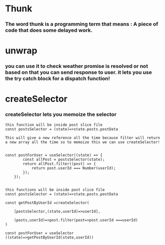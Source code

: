 # Thunk

### The word thunk is a programming term that means : A piece of code that does some delayed work.

# unwrap

### you can use it to check weather promise is resolved or not based on that you can send response to user. it lets you use the try catch block for a dispatch function!

# createSelector

### createSelector lets you memoize the selector

```
this function will be inside post slice file
const postsSelector = (state)=>state.posts.postData

This will give a new reference all the time because filter will return a new array all the time so to memoize this we can use createSelector!


const postForUser = useSelector((state) => {
		const allPost = postsSelector(state);
		return allPost.filter((post) => {
			return post.userId === Number(userId);
		});
	});


this functions will be inside post slice file
const postsSelector = (state)=>state.posts.postData

const getPostByUserId =createSelector(

    [postsSelector,(state,userId)=>userId],

    (posts,userId)=>post.filter(post=>post.userId ===userId)
)

const postForUser = useSelector ((state)=>getPostByUserId(state,userId))

```
